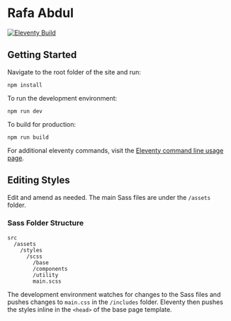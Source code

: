 # Rafa Abdul

[![Eleventy Build](https://github.com/sasidhar/rafaabdul/actions/workflows/eleventy_build.yml/badge.svg)](https://github.com/sasidhar/rafaabdul/actions/workflows/eleventy_build.yml)


## Getting Started

Navigate to the root folder of the site and run:

```
npm install
```

To run the development environment:

```
npm run dev
```

To build for production:

```
npm run build
```
For additional eleventy commands, visit the [Eleventy command line usage page](https://www.11ty.dev/docs/usage/).

## Editing Styles
Edit and amend as needed. The main Sass files are under the `/assets` folder.
### Sass Folder Structure
```
src
  /assets
    /styles
      /scss
        /base
        /components
        /utility
        main.scss
```
The development environment watches for changes to the Sass files and pushes changes to `main.css` in the `/includes` folder. Eleventy then pushes the styles inline in the `<head>` of the base page template.

